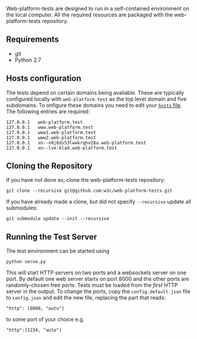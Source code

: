 Web-platform-tests are designed to run in a self-contained environment
on the local computer. All the required resources are packaged with
the web-platform-tests repository.

## Requirements

 * git
 * Python 2.7

## Hosts configuration

The tests depend on certain domains being avaliable. These are
typically configured locally with `web-platform.test` as the top level
domain and five subdomains. To onfigure these domains you need to edit
your
[`hosts` file](http://en.wikipedia.org/wiki/Hosts_%28file%29%23Location_in_the_file_system). The
following entries are required:

```
127.0.0.1	web-platform.test
127.0.0.1	www.web-platform.test
127.0.0.1	www1.web-platform.test
127.0.0.1	www2.web-platform.test
127.0.0.1	xn--n8j6ds53lwwkrqhv28a.web-platform.test
127.0.0.1	xn--lve-6lad.web-platform.test
```

## Cloning the Repository

If you have not done so, clone the web-platform-tests repository:

    git clone --recursive git@github.com:w3c/web-platform-tests.git

If you have already made a clone, but did not specify `--recursive`
update all submodules:

    git submodule update --init --recursive

## Running the Test Server

The test environment can be started using

    python serve.py

This will start HTTP servers on two ports and a websockets server on
one port. By default one web server starts on port 8000 and the other
ports are randomly-chosen free ports. Tests must be loaded from the
*first* HTTP server in the output. To change the ports, copy the
`config.default.json` file to `config.json` and edit the new file,
replacing the part that reads:

```
"http": [8000, "auto"]
```

to some port of your choice e.g.

```
"http":[1234, "auto"]
```
